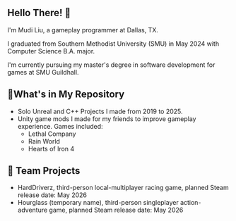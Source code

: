 ## Hello There! 👋
<!--
- 🔭 I’m currently working on ...
- 🌱 I’m currently learning ...
- 👯 I’m looking to collaborate on ...
- 🤔 I’m looking for help with ...
- 💬 Ask me about ...
- 📫 How to reach me: ...
- 😄 Pronouns: ...
- ⚡ Fun fact: ...
-->

I'm Mudi Liu, a gameplay programmer at Dallas, TX.

I graduated from Southern Methodist University (SMU) in May 2024 with Computer Science B.A. major.

I'm currently pursuing my master's degree in software development for games at SMU Guildhall.


## 🌱What's in My Repository
- Solo Unreal and C++ Projects I made from 2019 to 2025.
- Unity game mods I made for my friends to improve gameplay experience. Games included:
  - Lethal Company
  - Rain World
  - Hearts of Iron 4


## 👯 Team Projects
- HardDriverz, third-person local-multiplayer racing game, planned Steam release date: May 2026
- Hourglass (temporary name), third-person singleplayer action-adventure game, planned Steam release date: May 2026


